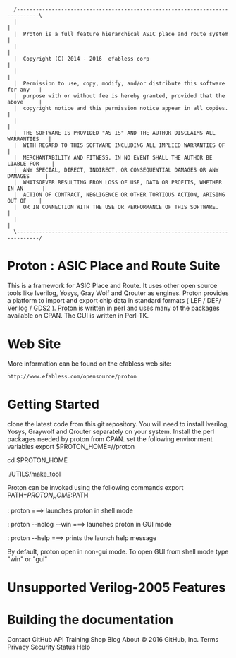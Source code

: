       /-----------------------------------------------------------------------------\
      |                                                                             |
      |  Proton is a full feature hierarchical ASIC place and route system          |
      |                                                                             |
      |  Copyright (C) 2014 - 2016  efabless corp                                   |
      |                                                                             |
      |  Permission to use, copy, modify, and/or distribute this software for any   |
      |  purpose with or without fee is hereby granted, provided that the above     |
      |  copyright notice and this permission notice appear in all copies.          |
      |                                                                             |
      |  THE SOFTWARE IS PROVIDED "AS IS" AND THE AUTHOR DISCLAIMS ALL WARRANTIES   |
      |  WITH REGARD TO THIS SOFTWARE INCLUDING ALL IMPLIED WARRANTIES OF           |
      |  MERCHANTABILITY AND FITNESS. IN NO EVENT SHALL THE AUTHOR BE LIABLE FOR    |
      |  ANY SPECIAL, DIRECT, INDIRECT, OR CONSEQUENTIAL DAMAGES OR ANY DAMAGES     |
      |  WHATSOEVER RESULTING FROM LOSS OF USE, DATA OR PROFITS, WHETHER IN AN      |
      |  ACTION OF CONTRACT, NEGLIGENCE OR OTHER TORTIOUS ACTION, ARISING OUT OF    |
      |  OR IN CONNECTION WITH THE USE OR PERFORMANCE OF THIS SOFTWARE.             |
      |                                                                             |
      \-----------------------------------------------------------------------------/

Proton : ASIC Place and Route Suite
===================================

This is a framework for ASIC Place and Route. It uses other open source tools like Iverilog, Yosys, Gray Wolf and Qrouter as engines.
Proton provides a platform to import and export chip data in standard formats ( LEF / DEF/ Verilog / GDS2 ). 
Proton is written in perl and uses many of the packages available on CPAN. The GUI is written in Perl-TK. 


Web Site
========

More information can be found on the efabless web site:

	http://www.efabless.com/opensource/proton


Getting Started
===============
clone the latest code from this git repository. You will need to install Iverilog, Yosys, Graywolf and Qrouter separately on your system. Install the perl packages needed by proton from CPAN.
set the following environment variables 
export $PROTON_HOME=/<your-install-dir>/proton

cd $PROTON_HOME

./UTILS/make_tool

Proton can be invoked using the following commands
export PATH=$PROTON_HOME:$PATH

: proton                    ===> launches proton in shell mode

: proton --nolog --win      ===> launches proton in GUI mode

: proton --help             ===> prints the launch help message


By default, proton open in non-gui mode. To open GUI from shell mode type "win" or "gui" 



Unsupported Verilog-2005 Features
=================================


Building the documentation
==========================

Contact GitHub API Training Shop Blog About
© 2016 GitHub, Inc. Terms Privacy Security Status Help
